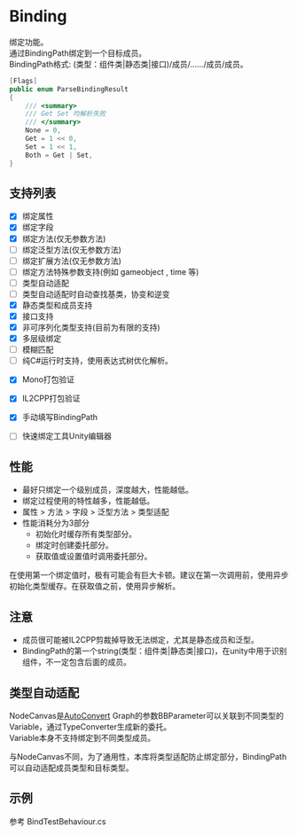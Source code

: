 ﻿# Binding
绑定功能。  
通过BindingPath绑定到一个目标成员。  
BindingPath格式:  (类型：组件类|静态类|接口)/成员/....../成员/成员。  

```cs
[Flags]
public enum ParseBindingResult
{
    /// <summary>
    /// Get Set 均解析失败
    /// </summary>
    None = 0,
    Get = 1 << 0,
    Set = 1 << 1,
    Both = Get | Set,
}
```

## 支持列表
- [x] 绑定属性
- [x] 绑定字段
- [x] 绑定方法(仅无参数方法)
- [ ] 绑定泛型方法(仅无参数方法)
- [ ] 绑定扩展方法(仅无参数方法)
- [ ] 绑定方法特殊参数支持(例如 gameobject , time 等)
- [ ] 类型自动适配
- [ ] 类型自动适配时自动查找基类，协变和逆变
- [x] 静态类型和成员支持
- [x] 接口支持
- [x] 非可序列化类型支持(目前为有限的支持)
- [x] 多层级绑定
- [ ] 模糊匹配
- [ ] 纯C#运行时支持，使用表达式树优化解析。
+ [x] Mono打包验证
+ [x] IL2CPP打包验证
+ [x] 手动填写BindingPath
+ [ ] 快速绑定工具Unity编辑器


## 性能
- 最好只绑定一个级别成员，深度越大，性能越低。
- 绑定过程使用的特性越多，性能越低。
- 属性 > 方法 > 字段 > 泛型方法 > 类型适配
- 性能消耗分为3部分
  - 初始化时缓存所有类型部分。
  - 绑定时创建委托部分。
  - 获取值或设置值时调用委托部分。

在使用第一个绑定值时，极有可能会有巨大卡顿。建议在第一次调用前，使用异步初始化类型缓存。在获取值之前，使用异步解析。

## 注意
- 成员很可能被IL2CPP剪裁掉导致无法绑定，尤其是静态成员和泛型。
- BindingPath的第一个string(类型：组件类|静态类|接口)，在unity中用于识别组件，不一定包含后面的成员。

## 类型自动适配
NodeCanvas是[AutoConvert](https://nodecanvas.paradoxnotion.com/documentation/?section=bbparameters)    Graph的参数BBParameter可以关联到不同类型的Variable，通过TypeConverter生成新的委托。  
Variable本身不支持绑定到不同类型成员。  

与NodeCanvas不同，为了通用性，本库将类型适配防止绑定部分，BindingPath可以自动适配成员类型和目标类型。

## 示例
参考 BindTestBehaviour.cs





